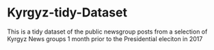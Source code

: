 # Kyrgyz-tidy-Dataset
This is a tidy dataset of the public newsgroup posts from a selection of Kyrgyz News groups 1 month prior to the Presidential eleciton in 2017
